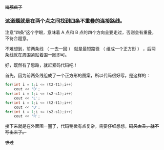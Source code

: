 ~~海豚疯了~~
### 这道题就是在两个点之间找到四条不重叠的连接路线。
注意“四条”这个字眼，意味着 A 点和 B 点的四个方向全要走过，否则会有重叠，不符合题意。

不难想到，前两条线 （ 一去一回 ） 就是最短路径 （ 组成一个正方形 ） ，后两条线就在周围紧贴着围一圈即可。

好，既然有了思路，就赶紧码代码吧！

首先，因为前两条线组成了一个正方形的图案，所以代码很好写，是这样的：

```cpp
for(int i = 1;i <= (t2-t1);i++)
	cout << 'D';
for(int i = 1;i <= (s2-s1);i++)
	cout << 'L';
for(int i = 1;i <= (t2-t1);i++)
	cout << 'U';
for(int i = 1;i <= (s2-s1);i++)
	cout << 'R';

```
接下来就是在外面围一圈了，代码稍微有点复杂，需要仔细想想。~~码风太丑，就不写出来了。~~

~~求过~~